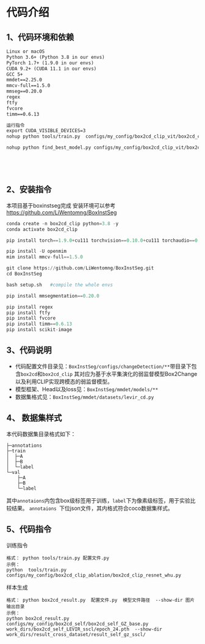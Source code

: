 # 代码介绍
## 1、代码环境和依赖

``` markdown
Linux or macOS
Python 3.6+ (Python 3.8 in our envs)
PyTorch 1.7+ (1.9.0 in our envs)
CUDA 9.2+ (CUDA 11.1 in our envs)
GCC 5+
mmdet==2.25.0
mmcv-full==1.5.0
mmseg==0.20.0
regex
ftfy
fvcore
timm==0.6.13 

运行指令
export CUDA_VISIBLE_DEVICES=3
nohup python tools/train.py  configs/my_config/box2cd_clip_vit/box2cd_clip_fpn_vit_whu_v4.py > out3.txt 2>&1&

nohup python find_best_model.py configs/my_config/box2cd_clip_vit/box2cd_clip_fpn_vit_whu_v4.py work_dirs/box2cd_clip_fpn_vit_whu_v5/  --show-dir result/box2cd_clip_fpn_vit_whu_v5/ > work_dirs/box2cd_clip_fpn_vit_whu_v5/best2.file 2>&1&






```

## 2、安装指令
本项目基于boxinstseg完成
安装环境可以参考 https://github.com/LiWentomng/BoxInstSeg
``` python
conda create -n box2cd_clip python=3.8 -y
conda activate box2cd_clip

pip install torch==1.9.0+cu111 torchvision==0.10.0+cu111 torchaudio==0.9.0 -f https://download.pytorch.org/whl/torch_stable.html

pip install -U openmim
mim install mmcv-full==1.5.0

git clone https://github.com/LiWentomng/BoxInstSeg.git
cd BoxInstSeg

bash setup.sh   #compile the whole envs

pip install mmsegmentation==0.20.0

pip install regex
pip install ftfy
pip install fvcore
pip install timm==0.6.13
pip install scikit-image
```

## 3、代码说明
* 代码配置文件目录见：`BoxInstSeg/configs/changeDetection/**`带目录下包含`box2cd`和`box2cd_clip` 其对应为基于水平集演化的弱监督模型Box2Change以及利用CLIP实现跨模态的弱监督模型。
* 模型框架、Head以及loss见：`BoxInstSeg/mmdet/models/**`
* 数据集格式见：`BoxInstSeg/mmdet/datasets/levir_cd.py`

## 4、 数据集样式
本代码数据集目录格式如下：
```
├─annotations
├─train
│  ├─A
│  ├─B
│  └─label
└─val
    ├─A
    ├─B
    └─label
```
其中`annotaions`内包含box级标签用于训练，`label`下为像素级标签，用于实验比较结果。
`annotaions `下位json文件，其内格式符合coco数据集样式。
## 5、代码指令
训练指令
```
格式： python tools/train.py 配置文件.py
示例：
python  tools/train.py  configs/my_config/box2cd_clip_ablation/box2cd_clip_resnet_whu.py
```
样本生成
```
格式： python box2cd_result.py  配置文件.py  模型文件路径  --show-dir 图片输出目录
示例：
python box2cd_result.py configs/my_config/box2cd_self/box2cd_self_GZ_base.py  work_dirs/box2cd_self_LEVIR_sscl/epoch_24.pth  --show-dir  work_dirs/result_cross_dataset/result_self_gz_sscl/
```

